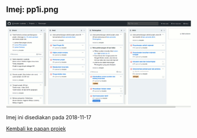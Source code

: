 Imej: pp1i.png
--------------

![Papan Projek 1 pada 80% saiz asal][1i]

Imej ini disediakan pada 2018-11-17

[Kembali ke papan projek][1]

  [1]: pp1.md
  [1i]: pp1i.png
